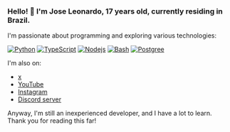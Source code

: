 ### Hello! 👋 I'm Jose Leonardo, 17 years old, currently residing in Brazil.
I'm passionate about programming and exploring various technologies:

[![Python](https://img.shields.io/badge/Python-3776AB?style=for-the-badge&logo=python&logoColor=orange&color=171612)](https://www.python.org/)
[![TypeScript](https://img.shields.io/badge/TypeScript-3178C6?style=for-the-badge&logo=typescript&logoColor=blue&color=171612)](https://www.typescriptlang.org/)
[![Nodejs](https://img.shields.io/badge/Node.js-43853D?style=for-the-badge&logo=node.js&logoColor=green&color=171612)](https://nodejs.org/en)
[![Bash](https://img.shields.io/badge/Shell_Script-121011?style=for-the-badge&logo=gnu-bash&logoColor=white&color=171612)](https://www.gnu.org/savannah-checkouts/gnu/bash/manual/bash.html)
[![Postgree](https://img.shields.io/badge/PostgreSQL-316192?style=for-the-badge&logo=postgresql&logoColor=white&color=171612)](https://www.postgresql.org/)

I'm also on:

- [x](https://x.com/_gold3nmoon)
- [YouTube](https://www.youtube.com/@gold3nmoon)
- [Instagram](https://instagram.com/gold3nmoon/)
- [Discord server](https://discord.gg/YhRVU6MV7v)

Anyway, I'm still an inexperienced developer, and I have a lot to learn. Thank you for reading this far!
